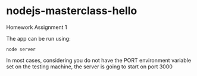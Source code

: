 # nodejs-masterclass-hello
Homework Assignment 1

The app can be run using:

```
node server
```

In most cases, considering you do not have the PORT environment variable set on the testing machine, 
the server is going to start on port 3000